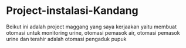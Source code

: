 # Project-instalasi-Kandang

Beikut ini adalah project maggang yang saya kerjaakan yaitu membuat otomasi untuk monitoring urine, otomasi pemasok air, otomasi pemasok urine dan terahir adalah otomasi pengaduk pupuk

